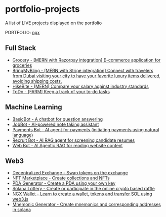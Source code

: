 # portfolio-projects
A list of LIVE projects displayed on the portfolio

PORTFOLIO: [ngx](https://ngx-six.vercel.app/)

## Full Stack

- [Grocery - [MERN with Razorpay integration] E-commerce application for groceries](https://grocery-ten-blush.vercel.app/)
- [BringMyBling - [MERN with Stripe integration] Connect with travelers from Dubai visiting your city to have your favorite luxury items delivered, avoiding shipping costs.](https://bringmybling.vercel.app/)
- [HikeBite - [MERN] Compare your salary against industry standards](https://master--hikebite.netlify.app/)
- [ToDo - [FARM] Keep a track of your to-do tasks](https://todo-farm-coral.vercel.app/)

## Machine Learning

- [BasicBot - A chatbot for question answering](https://ai-basic-bot.vercel.app/)
- [JobBot - AI-powered note taking assistant](https://agentbots.vercel.app/)
- [Payments Bot - AI agent for payments (initiating payments using natural language)](https://paymentbot-beta.vercel.app/)
- [Recruit Bot - AI RAG agent for screening candidate resumes](https://recruit-bot-two.vercel.app/)
- [Web Bot - AI Agentic RAG for reading website content](https://webbot-flax.vercel.app/)

## Web3

- [Decentralized Exchange - Swap tokens on the exchange](https://dex-app-hazel.vercel.app/)
- [NFT Marketplace - Create collections and NFTs](https://nftmarket-one-azure.vercel.app/)
- [PDA Generator - Create a PDA using your own key](https://rust-pda-program.vercel.app/)
- [Solana Lottery - Create or participate in the online crypto based raffle](https://solana-lottery-nu.vercel.app/)
- [NGX Wallet - Learn to create a wallet, tokens and transfer SOL using web3.js](https://crypto-wallet-week2-100xdevs.vercel.app/)
- [Mnemonic Generator - Create mnemonics and corresponding addresses in solana](https://create-mnemonics.vercel.app/)
